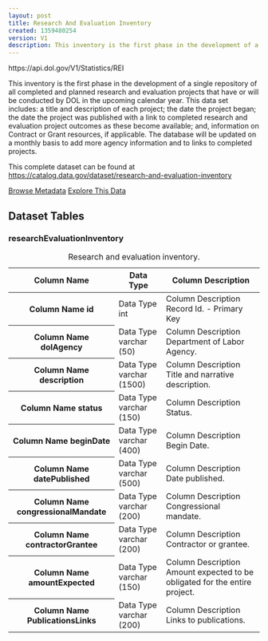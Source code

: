 ```yaml
---
layout: post
title: Research And Evaluation Inventory
created: 1359480254
version: V1
description: This inventory is the first phase in the development of a single repository of all completed and planned research and evaluation projects that have or will be conducted by DOL in the upcoming calendar year.
---
```


<div class="force_wrap apiurl">
<p>https://api.dol.gov/V1/Statistics/REI</p>
</div>

<p>This inventory is the first phase in the development of a single repository of all completed and planned research and evaluation projects that have or will be conducted by DOL in the upcoming calendar year. This data set includes: a title and description of each project; the date the project began; the date the project was published with a link to completed research and evaluation project outcomes as these become available; and, information on Contract or Grant resources, if applicable. The database will be updated on a monthly basis to add more agency information and to links to completed projects.</p>
<p>This complete dataset can be found at <a href="http://www.dol.gov/cgi-bin/leave-dol.asp?exiturl=https://catalog.data.gov/dataset/research-and-evaluation-inventory&amp;exitTitle=Research%20and%20Evaluation&amp;fedpage=yes">https://catalog.data.gov/dataset/research-and-evaluation-inventory</a></p>

<a href ="http://api.dol.gov/V1/Statistics/REI/$metadata" class="button radius button_dataset">Browse Metadata</a>
<a href ="https://devtools.dol.gov/APISampler/Home/Index1?datasetName=DOL%20Research%20and%20Evaluation%20Inventory%20Dataset" class="button radius button_dataset">Explore This Data</a>

## Dataset Tables  

<div>
	<h3>researchEvaluationInventory</h3>
	<table class="accessible responsive" summary="Research and evaluation inventory">
		<caption>Research and evaluation inventory.</caption>
		<thead>
			<tr>
				<th scope="col">Column Name</th>
				<th scope="col">Data Type</th>
				<th scope="col">Column Description</th>
			</tr>
		</thead>
		<tbody>
			<tr>
				<th scope="row">
					<span class="small">Column Name</span>
					id
				</th>
				<td>
					<span class="small">Data Type</span>
					int
				</td>
				<td>
					<span class="small">Column Description</span>
					Record Id. - Primary Key
				</td>
			</tr>
			<tr>
				<th scope="row">
					<span class="small">Column Name</span>
					dolAgency
				</th>
				<td>
					<span class="small">Data Type</span>
					varchar (50)
				</td>
				<td>
					<span class="small">Column Description</span>
					Department of Labor Agency.
				</td>
			</tr>
			<tr>
				<th scope="row">
					<span class="small">Column Name</span>
					description
				</th>
				<td>
					<span class="small">Data Type</span>
					varchar (1500)
				</td>
				<td>
					<span class="small">Column Description</span>
					Title and narrative description.
				</td>
			</tr>
			<tr>
				<th scope="row">
					<span class="small">Column Name</span>
					status
				</th>
				<td>
					<span class="small">Data Type</span>
					varchar (150)
				</td>
				<td>
					<span class="small">Column Description</span>
					Status.
				</td>
			</tr>
			<tr>
				<th scope="row">
					<span class="small">Column Name</span>
					beginDate
				</th>
				<td>
					<span class="small">Data Type</span>
					varchar (400)
				</td>
				<td>
					<span class="small">Column Description</span>
					Begin Date.
				</td>
			</tr>
			<tr>
				<th scope="row">
					<span class="small">Column Name</span>
					datePublished
				</th>
				<td>
					<span class="small">Data Type</span>
					varchar (500)
				</td>
				<td>
					<span class="small">Column Description</span>
					Date published.
				</td>
			</tr>
			<tr>
				<th scope="row">
					<span class="small">Column Name</span>
					congressionalMandate
				</th>
				<td>
					<span class="small">Data Type</span>
					varchar (200)
				</td>
				<td>
					<span class="small">Column Description</span>
					Congressional mandate.
				</td>
			</tr>
			<tr>
				<th scope="row">
					<span class="small">Column Name</span>
					contractorGrantee
				</th>
				<td>
					<span class="small">Data Type</span>
					varchar (200)
				</td>
				<td>
					<span class="small">Column Description</span>
					Contractor or grantee.
				</td>
			</tr>
			<tr>
				<th scope="row">
					<span class="small">Column Name</span>
					amountExpected
				</th>
				<td>
					<span class="small">Data Type</span>
					varchar (150)
				</td>
				<td>
					<span class="small">Column Description</span>
					Amount expected to be obligated for the entire project.
				</td>
			</tr>
			<tr>
				<th scope="row">
					<span class="small">Column Name</span>
					PublicationsLinks
				</th>
				<td>
					<span class="small">Data Type</span>
					varchar (200)
				</td>
				<td>
					<span class="small">Column Description</span>
					Links to publications.
				</td>
			</tr>
		</tbody>
	</table>
</div>